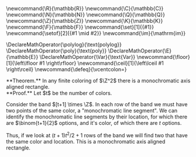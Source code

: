\newcommand{\R}{\mathbb{R}}
\newcommand{\C}{\mathbb{C}}
\newcommand{\N}{\mathbb{N}}
\newcommand{\Q}{\mathbb{Q}}
\newcommand{\Z}{\mathbb{Z}}
\newcommand{\K}{\mathbb{K}}
\newcommand{\F}{\mathbb{F}}
\newcommand{\set}[1]{\{#1\}}
\newcommand{\setof}[2]{\{#1 \mid #2\}}
\newcommand{\im}{\mathrm{im}}

\DeclareMathOperator{\polylog}{\text{polylog}}
\DeclareMathOperator{\poly}{\text{poly}}
\DeclareMathOperator{\E}{\mathbb{E}}
\DeclareMathOperator{\Var}{\text{Var}}
\newcommand{\floor}[1]{\left\lfloor #1 \right\rfloor}
\newcommand{\ceil}[1]{\left\lceil #1 \right\rceil}
\newcommand{\defeq}{\vcentcolon=}



<div class="thm envbox">**Theorem.**
In any finite coloring of $\Z^2$ there is a monochromatic axis
aligned rectangle.
</div>

<div class="pf envbox">**Proof.**
Let $t$ be the number of colors. 

Consider the band $[t+1] \times \Z$. 
In each row of the band we must have two points of the same
color, a "monochromatic line segment". 
We can identify the monochromatic line segments by their
location, for which there are  $\binom{t+1}{2}$ options, and it's
color, of which there are  $t$ options.

Thus, if we look at  $(t+1)t^2 / 2 + 1$ rows of the band we will
find two that have the same color and location. 
This is a monochromatic axis aligned rectangle.
</div>

